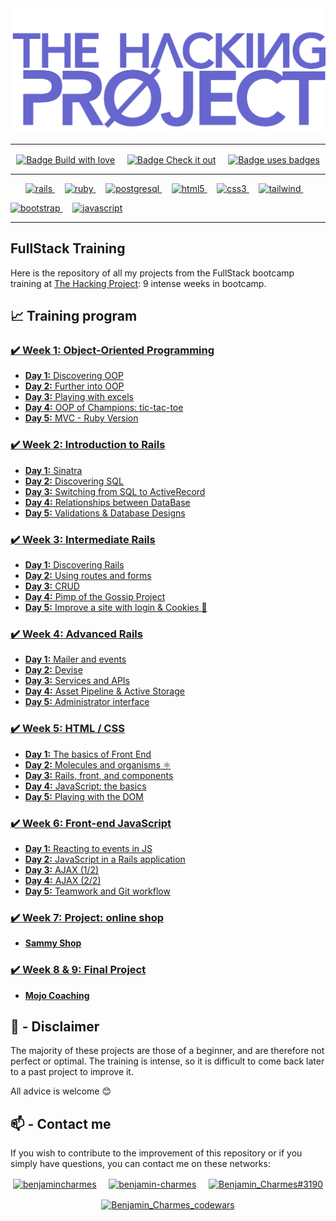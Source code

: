<img src="./thp-logo.png" alt="logo THP" />

---

<p align="center">
  <a href="https://forthebadge.com"><img align="center" src="https://forthebadge.com/images/badges/built-with-love.svg" alt="Badge Build with love"/></a>
  &nbsp;&nbsp;&nbsp;
  <a href="https://forthebadge.com"><img align="center" src="https://forthebadge.com/images/badges/check-it-out.svg" alt="Badge Check it out"/></a>
  &nbsp;&nbsp;&nbsp;
  <a href="https://forthebadge.com"><img align="center" src="https://forthebadge.com/images/badges/uses-badges.svg" alt="Badge uses badges"/></a>
</p>

---

<p align="center">
  <a href="https://rubyonrails.org" target="_blank" rel="noreferrer"> <img src="https://img.shields.io/badge/Ruby_on_Rails-CC0000?style=for-the-badge&logo=ruby-on-rails&logoColor=white" alt="rails"/> </a>
  &nbsp;&nbsp;&nbsp;
  <a href="https://www.ruby-lang.org/en/" target="_blank" rel="noreferrer"> <img src="https://img.shields.io/badge/Ruby-CC342D?style=for-the-badge&logo=ruby&logoColor=white" alt="ruby"/> </a>
  &nbsp;&nbsp;&nbsp;
  <a href="https://www.postgresql.org" target="_blank" rel="noreferrer"> <img src="https://img.shields.io/badge/PostgreSQL-316192?style=for-the-badge&logo=postgresql&logoColor=white" alt="postgresql"/> </a>
  &nbsp;&nbsp;&nbsp;
  <a href="https://www.w3.org/html/" target="_blank" rel="noreferrer"> <img src="https://img.shields.io/badge/HTML5-E34F26?style=for-the-badge&logo=html5&logoColor=white" alt="html5"/> </a>
  &nbsp;&nbsp;&nbsp;
  <a href="https://www.w3schools.com/css/" target="_blank" rel="noreferrer"> <img src="https://img.shields.io/badge/CSS3-1572B6?style=for-the-badge&logo=css3&logoColor=white" alt="css3"/> </a>
  &nbsp;&nbsp;&nbsp;
  <a href="https://tailwindcss.com/" target="_blank" rel="noreferrer"> <img src="https://img.shields.io/badge/Tailwind_CSS-38B2AC?style=for-the-badge&logo=tailwind-css&logoColor=white" alt="tailwind"/> </a>
  &nbsp;&nbsp;&nbsp;
  
  <a href="https://getbootstrap.com" target="_blank" rel="noreferrer"> <img src="https://img.shields.io/badge/Bootstrap-563D7C?style=for-the-badge&logo=bootstrap&logoColor=white" alt="bootstrap"/> </a>
  &nbsp;&nbsp;&nbsp;
  <a href="https://developer.mozilla.org/en-US/docs/Web/JavaScript" target="_blank" rel="noreferrer"> <img src="https://img.shields.io/badge/JavaScript-323330?style=for-the-badge&logo=javascript&logoColor=F7DF1E" alt="javascript"/> </a>
</p>

---

## FullStack Training

Here is the repository of all my projects from the FullStack bootcamp training at [The Hacking Project](https://www.thehackingproject.org/): 9 intense weeks in bootcamp.

## :chart_with_upwards_trend: Training program

### [:heavy_check_mark: **Week 1:** Object-Oriented Programming](https://github.com/BenjaminCharmes/THP_FullStack/tree/main/Week_1)

- [**Day 1:** Discovering OOP](https://github.com/BenjaminCharmes/THP_FullStack/tree/main/Week_1/Day_1)
- [**Day 2:** Further into OOP](https://github.com/BenjaminCharmes/THP_FullStack/tree/main/Week_1/Day_2)
- [**Day 3:** Playing with excels](https://github.com/BenjaminCharmes/THP_FullStack/tree/main/Week_1/Day_3)
- [**Day 4:** OOP of Champions: tic-tac-toe](https://github.com/BenjaminCharmes/THP_FullStack/tree/main/Week_1/Day_4)
- [**Day 5:** MVC - Ruby Version](https://github.com/BenjaminCharmes/THP_FullStack/tree/main/Week_1/Day_5)

### [:heavy_check_mark: **Week 2:** Introduction to Rails](https://github.com/BenjaminCharmes/THP_FullStack/tree/main/Week_2)

- [**Day 1:** Sinatra](https://github.com/BenjaminCharmes/THP_FullStack/tree/main/Week_2/Day_1)
- [**Day 2:** Discovering SQL](https://github.com/BenjaminCharmes/THP_FullStack/tree/main/Week_2/Day_2)
- [**Day 3:** Switching from SQL to ActiveRecord](https://github.com/BenjaminCharmes/THP_FullStack/tree/main/Week_2/Day_3)
- [**Day 4:** Relationships between DataBase](https://github.com/BenjaminCharmes/THP_FullStack/tree/main/Week_2/Day_4)
- [**Day 5:** Validations & Database Designs](https://github.com/BenjaminCharmes/THP_FullStack/tree/main/Week_2/Day_5)

### [:heavy_check_mark: **Week 3:** Intermediate Rails](https://github.com/BenjaminCharmes/THP_FullStack/tree/main/Week_3)

- [**Day 1:** Discovering Rails](https://github.com/BenjaminCharmes/THP_FullStack/tree/main/Week_3)
- [**Day 2:** Using routes and forms](https://github.com/BenjaminCharmes/THP_FullStack/tree/main/Week_3)
- [**Day 3:** CRUD](https://github.com/BenjaminCharmes/THP_FullStack/tree/main/Week_3)
- [**Day 4:** Pimp of the Gossip Project](https://github.com/BenjaminCharmes/THP_FullStack/tree/main/Week_3)
- [**Day 5:** Improve a site with login & Cookies 🍪](https://github.com/BenjaminCharmes/THP_FullStack/tree/main/Week_3)

### [:heavy_check_mark: **Week 4:** Advanced Rails](https://github.com/BenjaminCharmes/THP_FullStack/tree/main/Week_4)

- [**Day 1:** Mailer and events](https://github.com/BenjaminCharmes/THP_FullStack/tree/main/Week_4)
- [**Day 2:** Devise](https://github.com/BenjaminCharmes/THP_FullStack/tree/main/Week_4)
- [**Day 3:** Services and APIs](https://github.com/BenjaminCharmes/THP_FullStack/tree/main/Week_4)
- [**Day 4:** Asset Pipeline & Active Storage](https://github.com/BenjaminCharmes/THP_FullStack/tree/main/Week_4)
- [**Day 5:** Administrator interface](https://github.com/BenjaminCharmes/THP_FullStack/tree/main/Week_4)

### [:heavy_check_mark: **Week 5:** HTML / CSS](https://github.com/BenjaminCharmes/THP_FullStack/tree/main/Week_5)

- [**Day 1:** The basics of Front End](https://github.com/BenjaminCharmes/THP_FullStack/tree/main/Week_5/Day_1)
- [**Day 2:** Molecules and organisms ⚛](https://github.com/BenjaminCharmes/THP_FullStack/tree/main/Week_5/Day_2)
- [**Day 3:** Rails, front, and components](https://github.com/BenjaminCharmes/THP_FullStack/tree/main/Week_5/Day_3)
- [**Day 4:** JavaScript: the basics](https://github.com/BenjaminCharmes/THP_FullStack/tree/main/Week_5/Day_4)
- [**Day 5:** Playing with the DOM](https://github.com/BenjaminCharmes/THP_FullStack/tree/main/Week_5/Day_5)

### [:heavy_check_mark: **Week 6:** Front-end JavaScript](https://github.com/BenjaminCharmes/THP_FullStack/tree/main/Week_6)

- [**Day 1:** Reacting to events in JS](https://github.com/BenjaminCharmes/THP_Introduction/tree/main/Week_3/Day_1)
- [**Day 2:** JavaScript in a Rails application](https://github.com/BenjaminCharmes/THP_Introduction/tree/main/Week_3/Day_2)
- [**Day 3:** AJAX (1/2)](https://github.com/BenjaminCharmes/THP_Introduction/tree/main/Week_3/Day_3)
- [**Day 4:** AJAX (2/2)](https://github.com/BenjaminCharmes/THP_Introduction/tree/main/Week_3/Day_4)
- [**Day 5:** Teamwork and Git workflow](https://github.com/BenjaminCharmes/THP_Introduction/tree/main/Week_3/Day_5)

### [:heavy_check_mark: **Week 7:** Project: online shop](https://github.com/BenjaminCharmes/THP_FullStack/tree/main/Week_7)

- [**Sammy Shop**](https://github.com/BenjaminCharmes/THP_Introduction/tree/main/Week_3/Day_1)

### [:heavy_check_mark: **Week 8 & 9:** Final Project](https://github.com/BenjaminCharmes/THP_FullStack/tree/main/Week_8_%26_9)

- [**Mojo Coaching**](https://github.com/BenjaminCharmes/THP_FullStack/tree/main/Week_8_%26_9)

## 🚨 - Disclaimer

The majority of these projects are those of a beginner, and are therefore not perfect or optimal. The training is intense, so it is difficult to come back later to a past project to improve it.

All advice is welcome 😊

## 📫 - Contact me

If you wish to contribute to the improvement of this repository or if you simply have questions, you can contact me on these networks:

<p align="center">
<a href="https://twitter.com/benjamincharmes" target="blank"><img align="center" src="https://raw.githubusercontent.com/rahuldkjain/github-profile-readme-generator/master/src/images/icons/Social/twitter.svg" alt="benjamincharmes" width="50" height="50"/></a>
&nbsp;&nbsp;&nbsp;
<a href="https://linkedin.com/in/benjamin-charmes" target="blank"><img align="center" src="https://raw.githubusercontent.com/rahuldkjain/github-profile-readme-generator/master/src/images/icons/Social/linked-in-alt.svg" alt="benjamin-charmes" width="50" height="50"/></a>
&nbsp;&nbsp;&nbsp;
<a href="https://discord.gg/Benjamin_Charmes#3190" target="blank"><img align="center" src="https://raw.githubusercontent.com/rahuldkjain/github-profile-readme-generator/master/src/images/icons/Social/discord.svg" alt="Benjamin_Charmes#3190" width="50" height="50"/></a>
</p>
<p align="center">
<a href="https://www.codewars.com/users/BenjaminCharmes" target="blank"><img align="center" src="https://www.codewars.com/users/BenjaminCharmes/badges/large" alt="Benjamin_Charmes_codewars"/></a>
</p>